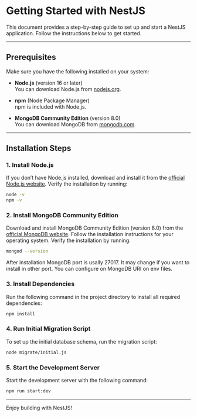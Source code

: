 # Getting Started with NestJS

This document provides a step-by-step guide to set up and start a NestJS application. Follow the instructions below to get started.

---

## Prerequisites

Make sure you have the following installed on your system:

- **Node.js** (version 16 or later)  
  You can download Node.js from [nodejs.org](https://nodejs.org/).

- **npm** (Node Package Manager)  
  npm is included with Node.js.

- **MongoDB Community Edition** (version 8.0)  
  You can download MongoDB from [mongodb.com](https://www.mongodb.com/try/download/community).

---

## Installation Steps

### 1. Install Node.js

If you don’t have Node.js installed, download and install it from the [official Node.js website](https://nodejs.org/). Verify the installation by running:

```bash
node -v
npm -v
```

### 2. Install MongoDB Community Edition

Download and install MongoDB Community Edition (version 8.0) from the [official MongoDB website](https://www.mongodb.com/try/download/community). Follow the installation instructions for your operating system. Verify the installation by running:

```bash
mongod --version
```
After installation MongoDB port is usally 27017. It may change if you want to install in other port. You can configure on MongoDB URI on env files.


### 3. Install Dependencies

Run the following command in the project directory to install all required dependencies:

```bash
npm install
```

### 4. Run Initial Migration Script

To set up the initial database schema, run the migration script:

```bash
node migrate/initial.js
```

### 5. Start the Development Server

Start the development server with the following command:

```bash
npm run start:dev
```

---

Enjoy building with NestJS!
